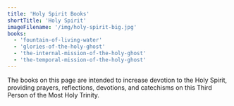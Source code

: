 ```yaml
---
title: 'Holy Spirit Books'
shortTitle: 'Holy Spirit'
imageFilename: '/img/holy-spirit-big.jpg'
books:
  - 'fountain-of-living-water'
  - 'glories-of-the-holy-ghost'
  - 'the-internal-mission-of-the-holy-ghost'
  - 'the-temporal-mission-of-the-holy-ghost'
---
```


The books on this page are intended to increase devotion to the Holy Spirit, providing prayers, reflections, devotions, and catechisms on this Third Person of the Most Holy Trinity.